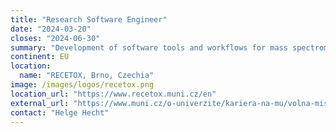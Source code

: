 ```yaml
---
title: "Research Software Engineer"
date: "2024-03-20"
closes: "2024-06-30"
summary: "Development of software tools and workflows for mass spectrometry data processing with Python, R, and Galaxy."
continent: EU
location:
  name: "RECETOX, Brno, Czechia"
image: /images/logos/recetox.png
location_url: "https://www.recetox.muni.cz/en"
external_url: "https://www.muni.cz/o-univerzite/kariera-na-mu/volna-mista/77494"
contact: "Helge Hecht"
---
```

